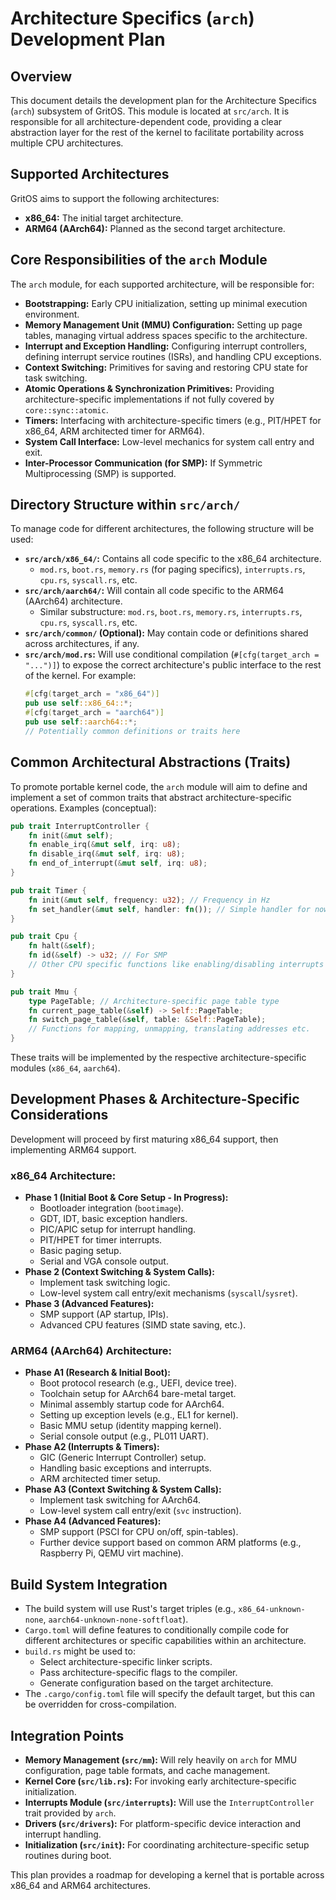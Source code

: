 # Architecture Specifics (`arch`) Development Plan

## Overview

This document details the development plan for the Architecture Specifics (`arch`) subsystem of GritOS. This module is located at `src/arch`. It is responsible for all architecture-dependent code, providing a clear abstraction layer for the rest of the kernel to facilitate portability across multiple CPU architectures.

## Supported Architectures

GritOS aims to support the following architectures:

*   **x86_64:** The initial target architecture.
*   **ARM64 (AArch64):** Planned as the second target architecture.

## Core Responsibilities of the `arch` Module

The `arch` module, for each supported architecture, will be responsible for:

*   **Bootstrapping:** Early CPU initialization, setting up minimal execution environment.
*   **Memory Management Unit (MMU) Configuration:** Setting up page tables, managing virtual address spaces specific to the architecture.
*   **Interrupt and Exception Handling:** Configuring interrupt controllers, defining interrupt service routines (ISRs), and handling CPU exceptions.
*   **Context Switching:** Primitives for saving and restoring CPU state for task switching.
*   **Atomic Operations & Synchronization Primitives:** Providing architecture-specific implementations if not fully covered by `core::sync::atomic`.
*   **Timers:** Interfacing with architecture-specific timers (e.g., PIT/HPET for x86_64, ARM architected timer for ARM64).
*   **System Call Interface:** Low-level mechanics for system call entry and exit.
*   **Inter-Processor Communication (for SMP):** If Symmetric Multiprocessing (SMP) is supported.

## Directory Structure within `src/arch/`

To manage code for different architectures, the following structure will be used:

*   **`src/arch/x86_64/`:** Contains all code specific to the x86_64 architecture.
    *   `mod.rs`, `boot.rs`, `memory.rs` (for paging specifics), `interrupts.rs`, `cpu.rs`, `syscall.rs`, etc.
*   **`src/arch/aarch64/`:** Will contain all code specific to the ARM64 (AArch64) architecture.
    *   Similar substructure: `mod.rs`, `boot.rs`, `memory.rs`, `interrupts.rs`, `cpu.rs`, `syscall.rs`, etc.
*   **`src/arch/common/` (Optional):** May contain code or definitions shared across architectures, if any.
*   **`src/arch/mod.rs`:** Will use conditional compilation (`#[cfg(target_arch = "...")]`) to expose the correct architecture's public interface to the rest of the kernel. For example:
    ```rust
    #[cfg(target_arch = "x86_64")]
    pub use self::x86_64::*;
    #[cfg(target_arch = "aarch64")]
    pub use self::aarch64::*;
    // Potentially common definitions or traits here
    ```

## Common Architectural Abstractions (Traits)

To promote portable kernel code, the `arch` module will aim to define and implement a set of common traits that abstract architecture-specific operations. Examples (conceptual):

```rust
pub trait InterruptController {
    fn init(&mut self);
    fn enable_irq(&mut self, irq: u8);
    fn disable_irq(&mut self, irq: u8);
    fn end_of_interrupt(&mut self, irq: u8);
}

pub trait Timer {
    fn init(&mut self, frequency: u32); // Frequency in Hz
    fn set_handler(&mut self, handler: fn()); // Simple handler for now
}

pub trait Cpu {
    fn halt(&self);
    fn id(&self) -> u32; // For SMP
    // Other CPU specific functions like enabling/disabling interrupts globally
}

pub trait Mmu {
    type PageTable; // Architecture-specific page table type
    fn current_page_table(&self) -> Self::PageTable;
    fn switch_page_table(&self, table: &Self::PageTable);
    // Functions for mapping, unmapping, translating addresses etc.
}
```
These traits will be implemented by the respective architecture-specific modules (`x86_64`, `aarch64`).

## Development Phases & Architecture-Specific Considerations

Development will proceed by first maturing x86_64 support, then implementing ARM64 support.

### x86_64 Architecture:

*   **Phase 1 (Initial Boot & Core Setup - In Progress):**
    *   Bootloader integration (`bootimage`).
    *   GDT, IDT, basic exception handlers.
    *   PIC/APIC setup for interrupt handling.
    *   PIT/HPET for timer interrupts.
    *   Basic paging setup.
    *   Serial and VGA console output.
*   **Phase 2 (Context Switching & System Calls):**
    *   Implement task switching logic.
    *   Low-level system call entry/exit mechanisms (`syscall`/`sysret`).
*   **Phase 3 (Advanced Features):**
    *   SMP support (AP startup, IPIs).
    *   Advanced CPU features (SIMD state saving, etc.).

### ARM64 (AArch64) Architecture:

*   **Phase A1 (Research & Initial Boot):**
    *   Boot protocol research (e.g., UEFI, device tree).
    *   Toolchain setup for AArch64 bare-metal target.
    *   Minimal assembly startup code for AArch64.
    *   Setting up exception levels (e.g., EL1 for kernel).
    *   Basic MMU setup (identity mapping kernel).
    *   Serial console output (e.g., PL011 UART).
*   **Phase A2 (Interrupts & Timers):**
    *   GIC (Generic Interrupt Controller) setup.
    *   Handling basic exceptions and interrupts.
    *   ARM architected timer setup.
*   **Phase A3 (Context Switching & System Calls):**
    *   Implement task switching for AArch64.
    *   Low-level system call entry/exit (`svc` instruction).
*   **Phase A4 (Advanced Features):**
    *   SMP support (PSCI for CPU on/off, spin-tables).
    *   Further device support based on common ARM platforms (e.g., Raspberry Pi, QEMU virt machine).

## Build System Integration

*   The build system will use Rust's target triples (e.g., `x86_64-unknown-none`, `aarch64-unknown-none-softfloat`).
*   `Cargo.toml` will define features to conditionally compile code for different architectures or specific capabilities within an architecture.
*   `build.rs` might be used to:
    *   Select architecture-specific linker scripts.
    *   Pass architecture-specific flags to the compiler.
    *   Generate configuration based on the target architecture.
*   The `.cargo/config.toml` file will specify the default target, but this can be overridden for cross-compilation.

## Integration Points

*   **Memory Management (`src/mm`):** Will rely heavily on `arch` for MMU configuration, page table formats, and cache management.
*   **Kernel Core (`src/lib.rs`):** For invoking early architecture-specific initialization.
*   **Interrupts Module (`src/interrupts`):** Will use the `InterruptController` trait provided by `arch`.
*   **Drivers (`src/drivers`):** For platform-specific device interaction and interrupt handling.
*   **Initialization (`src/init`):** For coordinating architecture-specific setup routines during boot.

This plan provides a roadmap for developing a kernel that is portable across x86_64 and ARM64 architectures.
